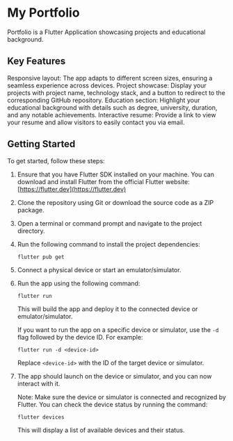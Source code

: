 # My Portfolio

Portfolio is a Flutter Application showcasing projects and educational background.

## Key Features
Responsive layout: The app adapts to different screen sizes, ensuring a seamless experience across devices.
Project showcase: Display your projects with project name, technology stack, and a button to redirect to the corresponding GitHub repository.
Education section: Highlight your educational background with details such as degree, university, duration, and any notable achievements.
Interactive resume: Provide a link to view your resume and allow visitors to easily contact you via email.

## Getting Started

To get started, follow these steps:

1. Ensure that you have Flutter SDK installed on your machine. You can download and install Flutter from the official Flutter website: [https://flutter.dev](https://flutter.dev)

2. Clone the repository using Git or download the source code as a ZIP package.

3. Open a terminal or command prompt and navigate to the project directory.

4. Run the following command to install the project dependencies:

   ```
   flutter pub get
   ```

5. Connect a physical device or start an emulator/simulator.

6. Run the app using the following command:

   ```
   flutter run
   ```

   This will build the app and deploy it to the connected device or emulator/simulator.

   If you want to run the app on a specific device or simulator, use the `-d` flag followed by the device ID. For example:

   ```
   flutter run -d <device-id>
   ```

   Replace `<device-id>` with the ID of the target device or simulator.

7. The app should launch on the device or simulator, and you can now interact with it.

   Note: Make sure the device or simulator is connected and recognized by Flutter. You can check the device status by running the command:

   ```
   flutter devices
   ```

   This will display a list of available devices and their status.


